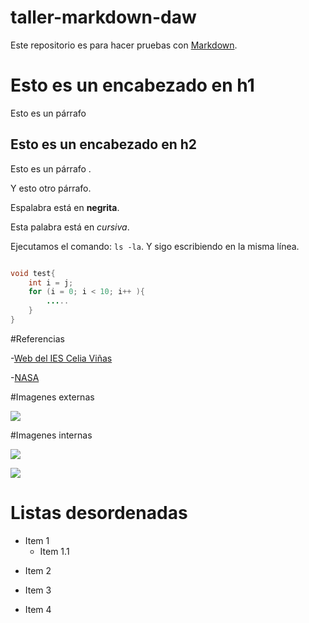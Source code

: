 # taller-markdown-daw
Este repositorio es para hacer pruebas con [Markdown][1].

# Esto es un encabezado en h1

Esto es un párrafo

## Esto es un encabezado en h2

Esto es un párrafo .

Y esto otro párrafo.

Espalabra está en **negrita**.

Esta palabra está en *cursiva*.

Ejecutamos el comando: `ls -la`. Y sigo escribiendo en la misma línea.

```java

void test{
    int i = j;
    for (i = 0; i < 10; i++ ){
        .....
    }
}
```
#Referencias

-[Web del IES Celia Viñas](https://iescelia.org)

-[NASA](https://nasa.gov)

[1]:https://es.wikipedia.org/wiki/Markdown

#Imagenes externas

![](https://es.wikipedia.org/static/images/icons/wikipedia.png)

#Imagenes internas

![](images/Sin%20título.jpeg)

![](images/Sin%20título.png)

# Listas desordenadas

* Item 1
    * Item 1.1
- Item 2
* Item 3
- Item 4



